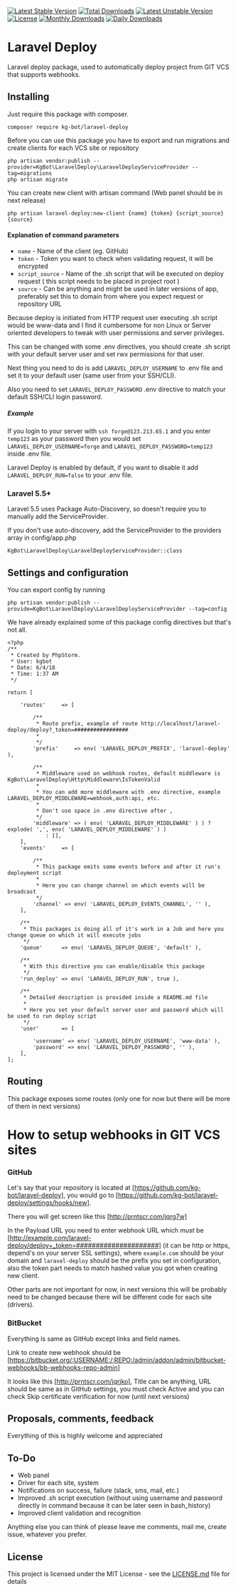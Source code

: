 [![Latest Stable Version](https://poser.pugx.org/kg-bot/laravel-deploy/v/stable)](https://packagist.org/packages/kg-bot/laravel-deploy)
[![Total Downloads](https://poser.pugx.org/kg-bot/laravel-deploy/downloads)](https://packagist.org/packages/kg-bot/laravel-deploy)
[![Latest Unstable Version](https://poser.pugx.org/kg-bot/laravel-deploy/v/unstable)](https://packagist.org/packages/kg-bot/laravel-deploy)
[![License](https://poser.pugx.org/kg-bot/laravel-deploy/license)](https://packagist.org/packages/kg-bot/laravel-deploy)
[![Monthly Downloads](https://poser.pugx.org/kg-bot/laravel-deploy/d/monthly)](https://packagist.org/packages/kg-bot/laravel-deploy)
[![Daily Downloads](https://poser.pugx.org/kg-bot/laravel-deploy/d/daily)](https://packagist.org/packages/kg-bot/laravel-deploy)

# Laravel Deploy

Laravel deploy package, used to automatically deploy project from GIT VCS that supports webhooks.

## Installing

Just require this package with composer.

```
composer require kg-bot/laravel-deploy
```

Before you can use this package you have to export and run migrations and create clients for each VCS site or repository 
```
php artisan vendor:publish --provider=KgBot\LaravelDeploy\LaravelDeployServiceProvider --tag=migrations
php artisan migrate
```

You can create new client with artisan command (Web panel should be in next release)
```
php artisan laravel-deploy:new-client {name} {token} {script_source} {source}
```

#### Explanation of command parameters

+ `name` - Name of the client (eg. GitHub)
+ `token` - Token you want to check when validating request, it will be encrypted
+ `script_source` - Name of the .sh script that will be executed on deploy request ( this script needs to be placed in project root )
+ `source` - Can be anything and might be used in later versions of app, preferably set this to domain from where you expect request or repository URL


Because deploy is initiated from HTTP request user executing .sh script would be www-data and I find it cumbersome for non Linux or Server oriented developers to tweak with user permissions and server privileges.  

This can be changed with some .env directives, you should create .sh script with your default server user and set rwx permissions for that user.  

Next thing you need to do is add `LARAVEL_DEPLOY_USERNAME` to .env file and set it to your default user (same user from your SSH/CLI).  

Also you need to set `LARAVEL_DEPLOY_PASSWORD` .env directive to match your default SSH/CLI login password.  

##### Example

If you login to your server with `ssh forge@123.213.65.1` and you enter `temp123` as your password then you would set `LARAVEL_DEPLOY_USERNAME=forge` and `LARAVEL_DEPLOY_PASSWORD=temp123` inside .env file. 

Laravel Deploy is enabled by default, if you want to disable it add `LARAVEL_DEPLOY_RUN=false` to your .env file.

### Laravel 5.5+

Laravel 5.5 uses Package Auto-Discovery, so doesn't require you to manually add the ServiceProvider.

If you don't use auto-discovery, add the ServiceProvider to the providers array in config/app.php
``` 
KgBot\LaravelDeploy\LaravelDeployServiceProvider::class
```

## Settings and configuration

You can export config by running 

```
php artisan vendor:publish --provide=KgBot\LaravelDeploy\LaravelDeployServiceProvider --tag=config
```

We have already explained some of this package config directives but that's not all.  

```
<?php
/**
 * Created by PhpStorm.
 * User: kgbot
 * Date: 6/4/18
 * Time: 1:37 AM
 */

return [

    'routes'     => [

        /**
         * Route prefix, example of route http://localhost/laravel-deploy/deploy?_token=#################
         *
         */
        'prefix'     => env( 'LARAVEL_DEPLOY_PREFIX', 'laravel-deploy' ),  

        /**
         * Middleware used on webhook routes, default middleware is KgBot\LaravelDeploy\Http\Middleware\IsTokenValid
         *
         * You can add more middleware with .env directive, example LARAVEL_DEPLOY_MIDDLEWARE=webhook,auth:api, etc.
         *
         * Don't use space in .env directive after ,
         */
        'middleware' => ( env( 'LARAVEL_DEPLOY_MIDDLEWARE' ) ) ? explode( ',', env( 'LARAVEL_DEPLOY_MIDDLEWARE' ) )
            : [],
    ],
    'events'     => [

        /**
         * This package emits some events before and after it run's deployment script
         *
         * Here you can change channel on which events will be broadcast
         */
        'channel' => env( 'LARAVEL_DEPLOY_EVENTS_CHANNEL', '' ),
    ],  

    /**
     * This packages is doing all of it's work in a Job and here you change queue on which it will execute jobs
     */
    'queue'      => env( 'LARAVEL_DEPLOY_QUEUE', 'default' ),  

    /**
     * With this directive you can enable/disable this package
     */
    'run_deploy' => env( 'LARAVEL_DEPLOY_RUN', true ),  

    /**
     * Detailed description is provided inside a README.md file
     *
     * Here you set your default server user and password which will be used to run deploy script
     */
    'user'       => [

        'username' => env( 'LARAVEL_DEPLOY_USERNAME', 'www-data' ),
        'password' => env( 'LARAVEL_DEPLOY_PASSWORD', '' ),
    ],
];
```

## Routing

This package exposes some routes (only one for now but there will be more of them in next versions)

# How to setup webhooks in GIT VCS sites

### GitHub

Let's say that your repository is located at [https://github.com/kg-bot/laravel-deploy], you would go to [https://github.com/kg-bot/laravel-deploy/settings/hooks/new].  

There you will get screen like this [http://prntscr.com/jqrg7w]  

In the Payload URL you need to enter webhook URL which *must* be [http://example.com/laravel-deploy/deploy+_token=#####################] (it can be http or https, depend's on your server SSL settings), where `example.com` should be your domain and `laravel-deploy` should be the prefix you set in configuration, also the token part needs to match hashed value you got when creating new client.  

Other parts are not important for now, in next versions this will be probably need to be changed because there will be different code for each site (drivers).

### BitBucket

Everything is same as GitHub except links and field names.  

Link to create new webhook should be [https://bitbucket.org/:USERNAME:/:REPO:/admin/addon/admin/bitbucket-webhooks/bb-webhooks-repo-admin]  

It looks like this [http://prntscr.com/jqrjko], Title can be anything, URL should be same as in GitHub settings, you must check Active and you can check Skip certificate verification for now (until next versions)

## Proposals, comments, feedback

Everything of this is highly welcome and appreciated

## To-Do

+ Web panel
+ Driver for each site, system
+ Notifications on success, failure (slack, sms, mail, etc.)
+ Improved .sh script execution (without using username and password directly in command because it can be later seen in bash_history)
+ Improved client validation and recognition  

Anything else you can think of please leave me comments, mail me, create issue, whatever you prefer.

## License

This project is licensed under the MIT License - see the [LICENSE.md](LICENSE.md) file for details
